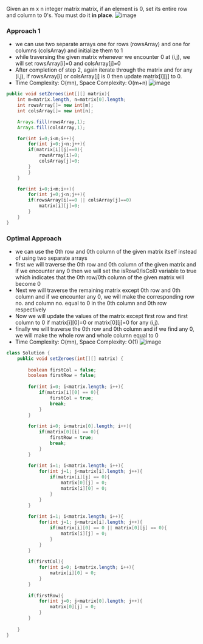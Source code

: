 Given an m x n integer matrix matrix, if an element is 0, set its entire row and column to 0's.
You must do it **in place**.
![image](https://user-images.githubusercontent.com/6974223/235317320-da6a817d-d082-4cea-b18f-0fe87c705e1d.png)


### Approach 1

- we can use two separate arrays one for rows (rowsArray) and one for columns (colsArray) and initialize them to 1
- while traversing the given matrix whenever we encounter 0 at (i,j), we will set rowsArray[i]=0 and colsArray[j]=0
- After completion of step 2, again iterate through the matrix and for any (i,j), if rowsArray[i] or colsArray[j] is 0 then update matrix[i][j] to 0.
- Time Complexity: O(mn), Space Complexity: O(m+n)
![image](https://user-images.githubusercontent.com/6974223/236280855-7775bc99-354e-476f-ad5a-c1b796db6bc3.png)

```java
public void setZeroes(int[][] matrix){
	int m=matrix.length, n=matrix[0].length;
	int rowsArray[]= new int[m];
	int colsArray[]= new int[n];

	Arrays.fill(rowsArray,1);
	Arrays.fill(colsArray,1);

	for(int i=0;i<m;i++){
	    for(int j=0;j<n;j++){
		if(matrix[i][j]==0){
		    rowsArray[i]=0;
		    colsArray[j]=0;
		}
	    }
	}

	for(int i=0;i<m;i++){
	    for(int j=0;j<n;j++){
		if(rowsArray[i]==0 || colsArray[j]==0)
		    matrix[i][j]=0;
	    }
	}
}
```

### Optimal Approach
- we can use the 0th row and 0th column of the given matrix itself instead of using two separate arrays
- first we will traverse the 0th row and 0th column of the given matrix and if we encounter any 0 then we will set the isRow0/isCol0 variable to true which indicates that the 0th row/0th column of the given matrix will become 0
- Next we will traverse the remaining matrix except 0th row and 0th column and if we encounter any 0, we will make the corresponding row no. and column no. equal to 0 in the 0th column and 0th row respectively
- Now we will update the values of the matrix except first row and first column to 0 if matrix[i][0]=0 or matrix[0][j]=0 for any (i,j).
- finally we will traverse the 0th row and 0th column and if we find any 0, we will make the whole row and whole column equal to 0
- Time Complexity: O(mn), Space Complexity: O(1)
![image](https://user-images.githubusercontent.com/6974223/236280902-360589f6-75b4-4c91-be56-c8ccfe5b3452.png)

```java
class Solution {
    public void setZeroes(int[][] matrix) {
        
        boolean firstCol = false;
        boolean firstRow = false;
        
        for(int i=0; i<matrix.length; i++){
            if(matrix[i][0] == 0){
                firstCol = true;
                break;
            }
        }
        
        for(int i=0; i<matrix[0].length; i++){
            if(matrix[0][i] == 0){
                firstRow = true;
                break;
            }
        }
        
        for(int i=1; i<matrix.length; i++){
            for(int j=1; j<matrix[i].length; j++){
                if(matrix[i][j] == 0){
                    matrix[0][j] = 0;
                    matrix[i][0] = 0;
                }
            }
        }
        
        for(int i=1; i<matrix.length; i++){
            for(int j=1; j<matrix[i].length; j++){
                if(matrix[i][0] == 0 || matrix[0][j] == 0){
                    matrix[i][j] = 0;
                }
            }
        }
        
        if(firstCol){
            for(int i=0; i<matrix.length; i++){
                matrix[i][0] = 0;
            }
        }
        
        if(firstRow){
            for(int j=0; j<matrix[0].length; j++){
                matrix[0][j] = 0;
            }
        }
        
    }
}
```
